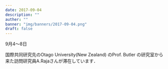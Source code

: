 ```yaml
---
date: 2017-09-04
description: ""
auther: ""
banner: "img/banners/2017-09-04.png"
draft: false
---
```

9月4～8日

国際共同研究先のOtago University(New Zealand) のProf. Butler の研究室から来た訪問研究員A.Rajaさんが滞在しています．
